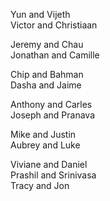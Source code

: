 Yun and Vijeth  
Victor and Christiaan  

Jeremy and Chau  
Jonathan and Camille  

Chip and Bahman  
Dasha and Jaime  

Anthony and Carles  
Joseph and Pranava  

Mike and Justin  
Aubrey and Luke  

Viviane and Daniel  
Prashil and Srinivasa  
Tracy and Jon  
  

